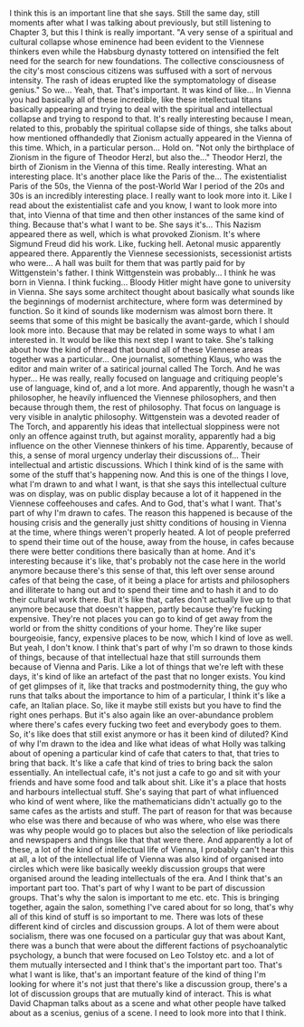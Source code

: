 ﻿I think this is an important line that she says. Still the same day, still moments after
what I was talking about previously, but still listening to Chapter 3, but this I think is
really important.
"A very sense of a spiritual and cultural collapse whose eminence had been evident to
the Viennese thinkers even while the Habsburg dynasty tottered on intensified the felt need
for the search for new foundations. The collective consciousness of the city's most conscious
citizens was suffused with a sort of nervous intensity. The rash of ideas erupted like
the symptomatology of disease genius."
So we...
Yeah, that. That's important. It was kind of like... In Vienna you had basically all
of these incredible, like these intellectual titans basically appearing and trying to deal
with the spiritual and intellectual collapse and trying to respond to that. It's really
interesting because I mean, related to this, probably the spiritual collapse side of things,
she talks about how mentioned offhandedly that Zionism actually appeared in the Vienna
of this time. Which, in a particular person...
Hold on.
"Not only the birthplace of Zionism in the figure of Theodor Herzl, but also the..."
Theodor Herzl, the birth of Zionism in the Vienna of this time. Really interesting. What
an interesting place. It's another place like the Paris of the... The existentialist Paris
of the 50s, the Vienna of the post-World War I period of the 20s and 30s is an incredibly
interesting place. I really want to look more into it. Like I read about the existentialist
cafe and you know, I want to look more into that, into Vienna of that time and then other
instances of the same kind of thing. Because that's what I want to be. She says it's...
This Nazism appeared there as well, which is what provoked Zionism. It's where Sigmund
Freud did his work. Like, fucking hell. Aetonal music apparently appeared there. Apparently
the Viennese secessionists, secessionist artists who were... A hall was built for them that
was partly paid for by Wittgenstein's father. I think Wittgenstein was probably... I think
he was born in Vienna. I think fucking... Bloody Hitler might have gone to university
in Vienna. She says some architect thought about basically what sounds like the beginnings
of modernist architecture, where form was determined by function. So it kind of sounds
like modernism was almost born there. It seems that some of this might be basically the avant-garde,
which I should look more into. Because that may be related in some ways to what I am interested
in. It would be like this next step I want to take. She's talking about how the kind
of thread that bound all of these Viennese areas together was a particular... One journalist,
something Klaus, who was the editor and main writer of a satirical journal called The Torch.
And he was hyper... He was really, really focused on language and critiquing people's
use of language, kind of, and a lot more. And apparently, though he wasn't a philosopher,
he heavily influenced the Viennese philosophers, and then because through them, the rest of
philosophy. That focus on language is very visible in analytic philosophy. Wittgenstein
was a devoted reader of The Torch, and apparently his ideas that intellectual sloppiness were
not only an offence against truth, but against morality, apparently had a big influence on
the other Viennese thinkers of his time. Apparently, because of this, a sense of moral urgency
underlay their discussions of... Their intellectual and artistic discussions. Which I think kind
of is the same with some of the stuff that's happening now. And this is one of the things
I love, what I'm drawn to and what I want, is that she says this intellectual culture
was on display, was on public display because a lot of it happened in the Viennese coffeehouses
and cafes. And to God, that's what I want. That's part of why I'm drawn to cafes. The
reason this happened is because of the housing crisis and the generally just shitty conditions
of housing in Vienna at the time, where things weren't properly heated. A lot of people preferred
to spend their time out of the house, away from the house, in cafes because there were
better conditions there basically than at home. And it's interesting because it's like,
that's probably not the case here in the world anymore because there's this sense of that,
this left over sense around cafes of that being the case, of it being a place for artists
and philosophers and illiterate to hang out and to spend their time and to hash it and
to do their cultural work there. But it's like that, cafes don't actually live up to
that anymore because that doesn't happen, partly because they're fucking expensive.
They're not places you can go to kind of get away from the world or from the shitty conditions
of your home. They're like super bourgeoisie, fancy, expensive places to be now, which I
kind of love as well. But yeah, I don't know. I think that's part of why I'm so drawn to
those kinds of things, because of that intellectual haze that still surrounds them because of
Vienna and Paris. Like a lot of things that we're left with these days, it's kind of like
an artefact of the past that no longer exists. You kind of get glimpses of it, like that
tracks and postmodernity thing, the guy who runs that talks about the importance to him
of a particular, I think it's like a cafe, an Italian place. So, like it maybe still
exists but you have to find the right ones perhaps. But it's also again like an over-abundance
problem where there's cafes every fucking two feet and everybody goes to them. So, it's
like does that still exist anymore or has it been kind of diluted? Kind of why I'm drawn
to the idea and like what ideas of what Holly was talking about of opening a particular
kind of cafe that caters to that, that tries to bring that back. It's like a cafe that
kind of tries to bring back the salon essentially. An intellectual cafe, it's not just a cafe
to go and sit with your friends and have some food and talk about shit. Like it's a place
that hosts and harbours intellectual stuff. She's saying that part of what influenced
who kind of went where, like the mathematicians didn't actually go to the same cafes as the
artists and stuff. The part of reason for that was because who else was there and because
of who was where, who else was there was why people would go to places but also the selection
of like periodicals and newspapers and things like that that were there. And apparently
a lot of these, a lot of the kind of intellectual life of Vienna, I probably can't hear this
at all, a lot of the intellectual life of Vienna was also kind of organised into circles which
were like basically weekly discussion groups that were organised around the leading intellectuals
of the era. And I think that's an important part too. That's part of why I want to be
part of discussion groups. That's why the salon is important to me etc. etc. This is
bringing together, again the salon, something I've cared about for so long, that's why
all of this kind of stuff is so important to me. There was lots of these different kind
of circles and discussion groups. A lot of them were about socialism, there was one focused
on a particular guy that was about Kant, there was a bunch that were about the different
factions of psychoanalytic psychology, a bunch that were focused on Leo Tolstoy etc. and
a lot of them mutually intersected and I think that's the important part too. That's what
I want is like, that's an important feature of the kind of thing I'm looking for where
it's not just that there's like a discussion group, there's a lot of discussion groups
that are mutually kind of interact. This is what David Chapman talks about as a scene
and what other people have talked about as a scenius, genius of a scene. I need to look
more into that I think.

